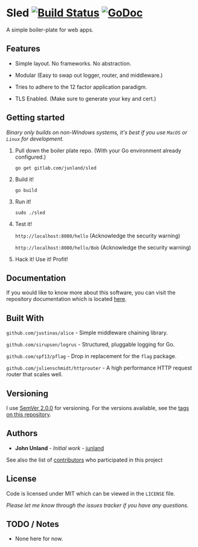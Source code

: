 # Sled [![Build Status](https://travis-ci.org/junland/sled.svg?branch=master)](https://travis-ci.org/junland/sled) [![GoDoc](https://godoc.org/gitlab.com/junland/sled?status.svg)](http://godoc.org/gitlab.com/junland/sled)

A simple boiler-plate for web apps.

## Features

* Simple layout. No frameworks. No abstraction.

* Modular (Easy to swap out logger, router, and middleware.)

* Tries to adhere to the 12 factor application paradigm.

* TLS Enabled. (Make sure to generate your key and cert.)

## Getting started

_Binary only builds on non-Windows systems, it's best if you use `MacOS` or `Linux` for development._

1. Pull down the boiler plate repo. (With your Go environment already configured.)

    `go get gitlab.com/junland/sled`

2. Build it!

    `go build`

3. Run it!

    `sudo ./sled`

4. Test it!

    `http://localhost:8080/hello` (Acknowledge the security warning)

    `http://localhost:8080/hello/Bob` (Acknowledge the security warning)

5. Hack it! Use it! Profit!

## Documentation

If you would like to know more about this software, you can visit the repository documentation which is located [here][docs].

## Built With

`github.com/justinas/alice` - Simple middleware chaining library.

`github.com/sirupsen/logrus` -  Structured, pluggable logging for Go.

`github.com/spf13/pflag` - Drop in replacement for the `flag` package. 

`github.com/julienschmidt/httprouter` - A high performance HTTP request router that scales well.

## Versioning

I use [SemVer 2.0.0](http://semver.org/) for versioning. For the versions available, see the [tags on this repository](https://github.com/junland/pak-mule/tags).

## Authors

* **John Unland** - *Initial work* - [junland](https://github.com/junland)

See also the list of [contributors](https://github.com/your/project/contributors) who participated in this project

## License

Code is licensed under MIT which can be viewed in the `LICENSE` file.

_Please let me know through the issues tracker if you have any questions._

## TODO / Notes

* None here for now.

[docs]: docs
